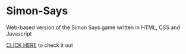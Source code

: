 # Simon-Says
Web-based version of the Simon Says game written in HTML, CSS and Javascript

<a href="https://ericjb77.github.io/Simon-Says/" target="_blank">CLICK HERE</a> to check it out

